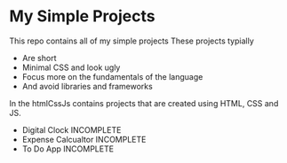 # My Simple Projects
This repo contains all of my simple projects
These projects typially
- Are short
- Minimal CSS and look ugly
- Focus more on the fundamentals of the language
- And avoid libraries and frameworks

In the htmlCssJs contains projects that are created using HTML, CSS and JS. 
- Digital Clock INCOMPLETE
- Expense Calcualtor INCOMPLETE
- To Do App INCOMPLETE
